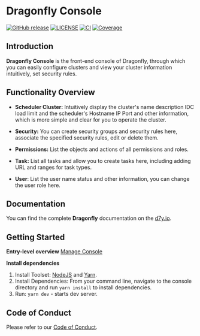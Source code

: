 # Dragonfly Console

[![GitHub release](https://img.shields.io/github/release/dragonflyoss/Dragonfly.svg)](https://github.com/dragonflyoss/console/releases)
[![LICENSE](https://img.shields.io/github/license/dragonflyoss/Dragonfly.svg?style=flat-square)](https://github.com/dragonflyoss/console/blob/main/LICENSE)
[![CI](https://github.com/dragonflyoss/Dragonfly/actions/workflows/ci.yml/badge.svg?branch=main)](https://github.com/dragonflyoss/Dragonfly/actions/workflows/ci.yml)
[![Coverage](https://codecov.io/gh/dragonflyoss/Dragonfly/branch/main/graph/badge.svg)](https://codecov.io/gh/dragonflyoss/Dragonfly)

## Introduction

**Dragonfly Console** is the front-end console of Dragonfly, through which you can easily configure clusters and view your cluster information intuitively, set security rules.

## Functionality Overview

- **Scheduler Cluster:** Intuitively display the cluster's name description IDC load limit and the scheduler's Hostname IP Port and other information, which is more simple and clear for you to operate the cluster.

- **Security:** You can create security groups and security rules here, associate the specified security rules, edit or delete them.

- **Permissions:** List the objects and actions of all permissions and roles.

- **Task:** List all tasks and allow you to create tasks here, including adding URL and ranges for task types.

- **User**: List the user name status and other information, you can change the user role here.

## Documentation

You can find the complete **Dragonfly** documentation on the [d7y.io][d7y.io].

## Getting Started

**Entry-level overview**
[Manage Console]

**Install dependencies**

1. Install Toolset: [NodeJS](https://nodejs.org/en/download/) and [Yarn](https://yarnpkg.com).
1. Install Dependencies: From your command line, navigate to the console directory and run `yarn install` to install dependencies.
1. Run: `yarn dev` - starts dev server.

## Code of Conduct

Please refer to our [Code of Conduct][codeconduct].

[logo-linear]: public/images/dragonfly-vertical.png
[d7y.io]: https://d7y.io/
[codeconduct]: CODE_OF_CONDUCT.md
[Manage Console]:https://d7y.io/docs/reference/manage-console/
